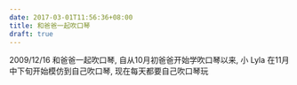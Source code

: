 ```yaml
---
date: 2017-03-01T11:56:36+08:00
title: 和爸爸一起吹口琴
draft: true
---
```


2009/12/16 和爸爸一起吹口琴, 自从10月初爸爸开始学吹口琴以来, 小 Lyla 在11月中下旬开始模仿到自己吹口琴, 现在每天都要自己吹口琴玩
